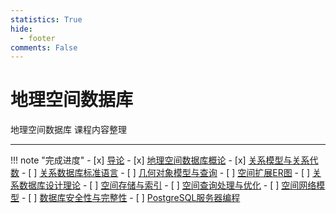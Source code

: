 ```yaml
---
statistics: True
hide:
  - footer
comments: False
---
```


# 地理空间数据库

地理空间数据库 课程内容整理

---

!!! note "完成进度"
    - [x] [导论](0_Introduction.md) 
    - [x] [地理空间数据库概论](1_General.md)
    - [x] [关系模型与关系代数](2_Relational_Algebra.md)
    - [ ] [关系数据库标准语言](3_SQL.md)
    - [ ] [几何对象模型与查询](4_GeomObj.md)
    - [ ] [空间扩展ER图](5_ER.md)
    - [ ] [关系数据库设计理论](6_RDB.md)
    - [ ] [空间存储与索引](7_Spatial_Index.md)
    - [ ] [空间查询处理与优化](8_QueryProcessOptimize.md)
    - [ ] [空间网络模型](9_Spatial_Network.md)
    - [ ] [数据库安全性与完整性](10_DB_Integrity.md)
    - [ ] [PostgreSQL服务器编程](11_PostgreSQL.md)

